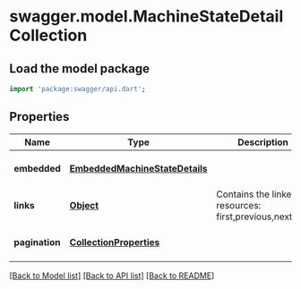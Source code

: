 # swagger.model.MachineStateDetailCollection

## Load the model package
```dart
import 'package:swagger/api.dart';
```

## Properties
Name | Type | Description | Notes
------------ | ------------- | ------------- | -------------
**embedded** | [**EmbeddedMachineStateDetails**](EmbeddedMachineStateDetails.md) |  | [optional] [default to null]
**links** | [**Object**](Object.md) | Contains the linked resources: first,previous,next,last | [optional] [default to null]
**pagination** | [**CollectionProperties**](CollectionProperties.md) |  | [optional] [default to null]

[[Back to Model list]](../README.md#documentation-for-models) [[Back to API list]](../README.md#documentation-for-api-endpoints) [[Back to README]](../README.md)


